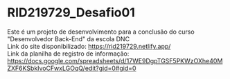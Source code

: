 # RID219729_Desafio01
Este é um projeto de desenvolvimento para a conclusão do curso "Desenvolvedor Back-End" da  escola DNC<br>
Link do site disponibilizado: https://rid219729.netlify.app/<br>
Link da planilha de registro de informação: https://docs.google.com/spreadsheets/d/17WE9DgpTGSF5PKWzOXhe40MZXF6KSbkIvoCFwxLGOqQ/edit?gid=0#gid=0

